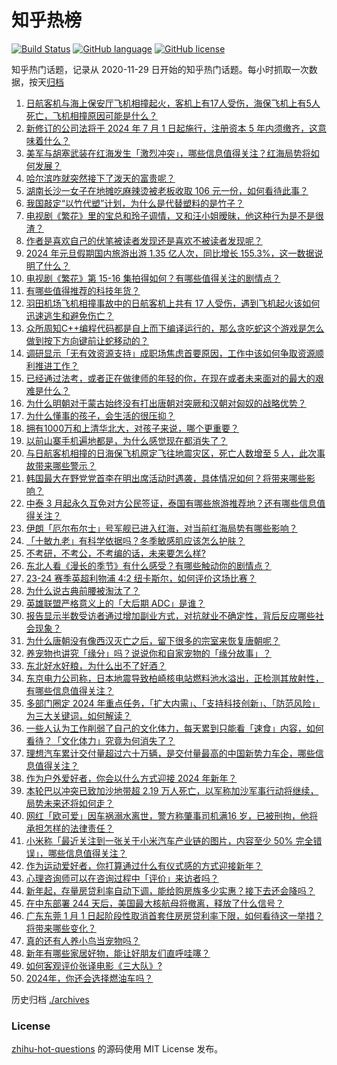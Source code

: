 # 知乎热榜
[![Build Status](https://github.com/ToWeLong/zhihu-hot-questions/workflows/CI/badge.svg)](https://github.com/ToWeLong/zhihu-hot-questions/actions)
[![GitHub language](https://img.shields.io/badge/language-golang-orange.svg)](https://golang.org/)
[![GitHub license](https://img.shields.io/github/license/ToWeLong/zhihu-hot-questions)](https://github.com/ToWeLong/zhihu-hot-questions/blob/main/LICENSE)

知乎热门话题，记录从 2020-11-29 日开始的知乎热门话题。每小时抓取一次数据，按天[归档](./archives)

<!-- BEGIN -->

1. [日航客机与海上保安厅飞机相撞起火，客机上有17人受伤，海保飞机上有5人死亡，飞机相撞原因可能是什么？](https://www.zhihu.com/question/637638190)
1. [新修订的公司法将于 2024 年 7 月 1 日起施行，注册资本 5 年内须缴齐，这意味着什么？](https://www.zhihu.com/question/637401423)
1. [美军与胡塞武装在红海发生「激烈冲突」，哪些信息值得关注？红海局势将如何发展？](https://www.zhihu.com/question/637592786)
1. [哈尔滨咋就突然接下了泼天的富贵呢？](https://www.zhihu.com/question/637517560)
1. [湖南长沙一女子在地摊吃麻辣烫被老板收取 106 元一份，如何看待此事？](https://www.zhihu.com/question/637551196)
1. [我国敲定“以竹代塑”计划，为什么是代替塑料的是竹子？](https://www.zhihu.com/question/637458997)
1. [电视剧《繁花》里的宝总和玲子调情，又和汪小姐暧昧，他这种行为是不是很渣？](https://www.zhihu.com/question/637249116)
1. [作者是喜欢自己的伏笔被读者发现还是喜欢不被读者发现呢？](https://www.zhihu.com/question/636758768)
1. [2024 年元旦假期国内旅游出游 1.35 亿人次，同比增长 155.3%，这一数据说明了什么？](https://www.zhihu.com/question/637591788)
1. [电视剧《繁花》第 15-16 集拍得如何？有哪些值得关注的剧情点？](https://www.zhihu.com/question/637662415)
1. [有哪些值得推荐的科技年货？](https://www.zhihu.com/question/265677697)
1. [羽田机场飞机相撞事故中的日航客机上共有 17 人受伤，遇到飞机起火该如何迅速逃生和避免伤亡？](https://www.zhihu.com/question/637664298)
1. [众所周知C++编程代码都是自上而下编译运行的，那么贪吃蛇这个游戏是怎么做到按下方向键前让蛇移动的？](https://www.zhihu.com/question/637518212)
1. [调研显示「无有效资源支持」成职场焦虑首要原因，工作中该如何争取资源顺利推进工作？](https://www.zhihu.com/question/636856046)
1. [已经通过法考，或者正在做律师的年轻的你，在现在或者未来面对的最大的艰难是什么？](https://www.zhihu.com/question/633666653)
1. [为什么明朝对于蒙古始终没有打出唐朝对突厥和汉朝对匈奴的战略优势？](https://www.zhihu.com/question/530234689)
1. [为什么懂事的孩子，会生活的很压抑？](https://www.zhihu.com/question/630627169)
1. [拥有1000万和上清华北大，对孩子来说，哪个更重要？](https://www.zhihu.com/question/636259374)
1. [以前山寨手机遍地都是，为什么感觉现在都消失了？](https://www.zhihu.com/question/628446546)
1. [与日航客机相撞的日海保飞机原定飞往地震灾区，死亡人数增至 5 人，此次事故带来哪些警示？](https://www.zhihu.com/question/637642869)
1. [韩国最大在野党党首李在明出席活动时遇袭，具体情况如何？将带来哪些影响？](https://www.zhihu.com/question/637581279)
1. [中泰 3 月起永久互免对方公民签证，泰国有哪些旅游推荐地？还有哪些信息值得关注？](https://www.zhihu.com/question/637608570)
1. [伊朗「厄尔布尔士」号军舰已进入红海，对当前红海局势有哪些影响？](https://www.zhihu.com/question/637581982)
1. [「十敏九老」有科学依据吗？冬季敏感肌应该怎么护肤？](https://www.zhihu.com/question/636136813)
1. [不考研，不考公，不考编的话，未来要怎么样?](https://www.zhihu.com/question/633112586)
1. [东北人看《漫长的季节》有什么感受？有哪些触动你的剧情点？](https://www.zhihu.com/question/636478948)
1. [23-24 赛季英超利物浦 4:2 纽卡斯尔，如何评价这场比赛？](https://www.zhihu.com/question/637553799)
1. [为什么说古典前腰被淘汰了？](https://www.zhihu.com/question/576345675)
1. [英雄联盟严格意义上的「大后期 ADC」是谁？](https://www.zhihu.com/question/318845129)
1. [报告显示半数受访者通过增加副业方式，对抗就业不确定性，背后反应哪些社会现象？](https://www.zhihu.com/question/636856056)
1. [为什么唐朝没有像西汉灭亡之后，留下很多的宗室来恢复唐朝呢？](https://www.zhihu.com/question/423457913)
1. [养宠物也讲究「缘分」吗？说说你和自家宠物的「缘分故事」？](https://www.zhihu.com/question/635570239)
1. [东北好水好粮，为什么出不了好酒？](https://www.zhihu.com/question/630861452)
1. [东京电力公司称，日本地震导致柏崎核电站燃料池水溢出，正检测其放射性，有哪些信息值得关注？](https://www.zhihu.com/question/637545868)
1. [多部门圈定 2024 年重点任务，「扩大内需」、「支持科技创新」、「防范风险」为三大关键词，如何解读？](https://www.zhihu.com/question/637596113)
1. [一些人认为工作削弱了自己的文化体力，每天累到只能看「速食」内容，如何看待？「文化体力」究竟为何消失了？](https://www.zhihu.com/question/637651350)
1. [理想汽车累计交付量超过六十万辆，是交付量最高的中国新势力车企，哪些信息值得关注？](https://www.zhihu.com/question/637527024)
1. [作为户外爱好者，你会以什么方式迎接 2024 年新年？](https://www.zhihu.com/question/633735527)
1. [本轮巴以冲突已致加沙地带超 2.19 万人死亡，以军称加沙军事行动将继续，局势未来还将如何走？](https://www.zhihu.com/question/637571327)
1. [网红「欧可爱」因车祸溺水离世，警方称肇事司机满16 岁，已被刑拘，他将承担怎样的法律责任？](https://www.zhihu.com/question/637635163)
1. [小米称「最近关注到一张关于小米汽车产业链的图片，内容至少 50% 完全错误」，哪些信息值得关注？](https://www.zhihu.com/question/637635167)
1. [作为运动爱好者，你打算通过什么有仪式感的方式迎接新年？](https://www.zhihu.com/question/633938689)
1. [心理咨询师可以在咨询过程中「评价」来访者吗？](https://www.zhihu.com/question/636210167)
1. [新年起，存量房贷利率自动下调，能给购房族多少实惠？接下去还会降吗？](https://www.zhihu.com/question/637599010)
1. [在中东部署 244 天后，美国最大核航母将撤离，释放了什么信号？](https://www.zhihu.com/question/637582312)
1. [广东东莞 1 月 1 日起阶段性取消首套住房房贷利率下限，如何看待这一举措？将带来哪些变化？](https://www.zhihu.com/question/637600580)
1. [真的还有人养小鸟当宠物吗？](https://www.zhihu.com/question/635783993)
1. [新年有哪些家居好物，能让好朋友们直呼哇噻？](https://www.zhihu.com/question/634394540)
1. [如何客观评价张译电影《三大队》?](https://www.zhihu.com/question/636038418)
1. [2024年，你还会选择燃油车吗？](https://www.zhihu.com/question/637092241)

<!-- END -->

历史归档 [./archives](./archives)


### License
[zhihu-hot-questions](https://github.com/towelong/zhihu-hot-questions) 的源码使用 MIT License 发布。